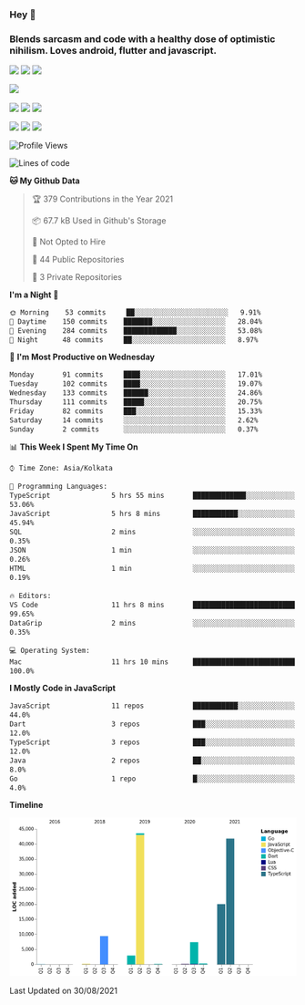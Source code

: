 
### Hey 👋
### Blends sarcasm and code with a healthy dose of optimistic nihilism. Loves android, flutter and javascript.


<img src="https://img.shields.io/badge/node.js%20-%2343853D.svg?&style=for-the-badge&logo=node.js&logoColor=white"/> <img src="https://img.shields.io/badge/javascript%20-%23323330.svg?&style=for-the-badge&logo=javascript&logoColor=%23F7DF1E"/> <img src="https://img.shields.io/badge/typescript%20-%23007ACC.svg?&style=for-the-badge&logo=typescript&logoColor=white"/>

<img src="https://img.shields.io/badge/python%20-%2314354C.svg?&style=for-the-badge&logo=python&logoColor=white"/>

<img src="https://img.shields.io/badge/go-%2300ADD8.svg?&style=for-the-badge&logo=go&logoColor=white"/> <img src="https://img.shields.io/badge/dart-%230175C2.svg?&style=for-the-badge&logo=dart&logoColor=white"/> <img src="https://img.shields.io/badge/express.js%20-%23404d59.svg?&style=for-the-badge"/>

<img src="https://img.shields.io/badge/react%20-%2320232a.svg?&style=for-the-badge&logo=react&logoColor=%2361DAFB"/> <img src ="https://img.shields.io/badge/postgres-%23316192.svg?&style=for-the-badge&logo=postgresql&logoColor=white"/> <img src ="https://img.shields.io/badge/MongoDB-%234ea94b.svg?&style=for-the-badge&logo=mongodb&logoColor=white"/>


 <!--START_SECTION:waka-->
![Profile Views](http://img.shields.io/badge/Profile%20Views-0-blue)

![Lines of code](https://img.shields.io/badge/From%20Hello%20World%20I%27ve%20Written-125853%20lines%20of%20code-blue)

**🐱 My Github Data** 

> 🏆 379 Contributions in the Year 2021
 > 
> 📦 67.7 kB Used in Github's Storage 
 > 
> 🚫 Not Opted to Hire
 > 
> 📜 44 Public Repositories 
 > 
> 🔑 3 Private Repositories  
 > 
**I'm a Night 🦉** 

```text
🌞 Morning    53 commits     ██░░░░░░░░░░░░░░░░░░░░░░░   9.91% 
🌆 Daytime    150 commits    ███████░░░░░░░░░░░░░░░░░░   28.04% 
🌃 Evening    284 commits    █████████████░░░░░░░░░░░░   53.08% 
🌙 Night      48 commits     ██░░░░░░░░░░░░░░░░░░░░░░░   8.97%

```
📅 **I'm Most Productive on Wednesday** 

```text
Monday       91 commits     ████░░░░░░░░░░░░░░░░░░░░░   17.01% 
Tuesday      102 commits    ████░░░░░░░░░░░░░░░░░░░░░   19.07% 
Wednesday    133 commits    ██████░░░░░░░░░░░░░░░░░░░   24.86% 
Thursday     111 commits    █████░░░░░░░░░░░░░░░░░░░░   20.75% 
Friday       82 commits     ███░░░░░░░░░░░░░░░░░░░░░░   15.33% 
Saturday     14 commits     ░░░░░░░░░░░░░░░░░░░░░░░░░   2.62% 
Sunday       2 commits      ░░░░░░░░░░░░░░░░░░░░░░░░░   0.37%

```


📊 **This Week I Spent My Time On** 

```text
⌚︎ Time Zone: Asia/Kolkata

💬 Programming Languages: 
TypeScript               5 hrs 55 mins       █████████████░░░░░░░░░░░░   53.06% 
JavaScript               5 hrs 8 mins        ███████████░░░░░░░░░░░░░░   45.94% 
SQL                      2 mins              ░░░░░░░░░░░░░░░░░░░░░░░░░   0.35% 
JSON                     1 min               ░░░░░░░░░░░░░░░░░░░░░░░░░   0.26% 
HTML                     1 min               ░░░░░░░░░░░░░░░░░░░░░░░░░   0.19%

🔥 Editors: 
VS Code                  11 hrs 8 mins       █████████████████████████   99.65% 
DataGrip                 2 mins              ░░░░░░░░░░░░░░░░░░░░░░░░░   0.35%

💻 Operating System: 
Mac                      11 hrs 10 mins      █████████████████████████   100.0%

```

**I Mostly Code in JavaScript** 

```text
JavaScript               11 repos            ███████████░░░░░░░░░░░░░░   44.0% 
Dart                     3 repos             ███░░░░░░░░░░░░░░░░░░░░░░   12.0% 
TypeScript               3 repos             ███░░░░░░░░░░░░░░░░░░░░░░   12.0% 
Java                     2 repos             ██░░░░░░░░░░░░░░░░░░░░░░░   8.0% 
Go                       1 repo              █░░░░░░░░░░░░░░░░░░░░░░░░   4.0%

```


**Timeline**

![Chart not found](https://raw.githubusercontent.com/MohammedAkhil/MohammedAkhil/master/charts/bar_graph.png) 


 Last Updated on 30/08/2021
<!--END_SECTION:waka-->


<!--
**MohammedAkhil/MohammedAkhil** is a ✨ _special_ ✨ repository because its `README.md` (this file) appears on your GitHub profile.

Here are some ideas to get you started:

- 🔭 I’m currently working on ...
- 🌱 I’m currently learning ...
- 👯 I’m looking to collaborate on ...
- 🤔 I’m looking for help with ...
- 💬 Ask me about ...
- 📫 How to reach me: ...
- 😄 Pronouns: ...
- ⚡ Fun fact: ...
-->

